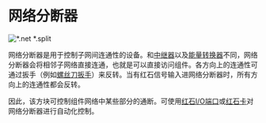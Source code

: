 # 网络分断器

![*.net *.split](oredict:oc:netSplitter)

网络分断器是用于控制子网间连通性的设备。和[中继器](relay.md)以及[能量转换器](powerConverter.md)不同，网络分断器会将相邻子网络直接连通，也就是可以直接访问组件。各方向上的连通性可通过扳手（例如[螺丝刀扳手](../item/wrench.md)）来反转。当有红石信号输入进网络分断器时，所有方向上的连通性都会反转。

因此，该方块可控制组件网络中某些部分的通断。可使用[红石I/O端口](redstone.md)或[红石卡](../item/redstoneCard1.md)对网络分断器进行自动化控制。
